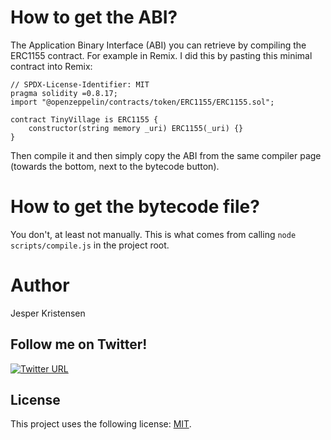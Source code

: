 # How to get the ABI?

The Application Binary Interface (ABI) you can retrieve by compiling the ERC1155 contract. For example in Remix.
I did this by pasting this minimal contract into Remix:

```solidity
// SPDX-License-Identifier: MIT
pragma solidity =0.8.17;
import "@openzeppelin/contracts/token/ERC1155/ERC1155.sol";

contract TinyVillage is ERC1155 {
    constructor(string memory _uri) ERC1155(_uri) {}
}
```

Then compile it and then simply copy the ABI from the same compiler page (towards the bottom, next to the bytecode button).

# How to get the bytecode file?

You don't, at least not manually. This is what comes from calling `node scripts/compile.js` in the project root.

# Author

Jesper Kristensen

## Follow me on Twitter!

[![Twitter URL](https://img.shields.io/twitter/url/https/twitter.com/cryptojesperk.svg?style=social&label=Follow%20%40cryptojesperk)](https://twitter.com/cryptojesperk)

## License
This project uses the following license: [MIT](https://github.com/bisguzar/twitter-scraper/blob/master/LICENSE).
